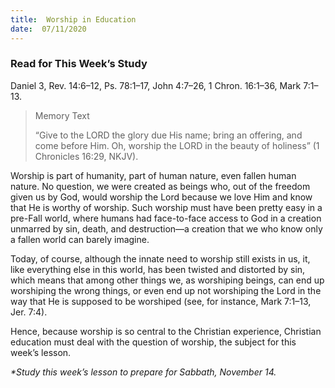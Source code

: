 ```yaml
---
title:  Worship in Education
date:  07/11/2020
---
```


### Read for This Week’s Study
Daniel 3, Rev. 14:6–12, Ps. 78:1–17, John 4:7–26, 1 Chron. 16:1–36, Mark 7:1–13.

> <p>Memory Text</p>
> “Give to the LORD the glory due His name; bring an offering, and come before Him. Oh, worship the LORD in the beauty of holiness” (1 Chronicles 16:29, NKJV).

Worship is part of humanity, part of human nature, even fallen human nature. No question, we were created as beings who, out of the freedom given us by God, would worship the Lord because we love Him and know that He is worthy of worship. Such worship must have been pretty easy in a pre-Fall world, where humans had face-to-face access to God in a creation unmarred by sin, death, and destruction—a creation that we who know only a fallen world can barely imagine.

Today, of course, although the innate need to worship still exists in us, it, like everything else in this world, has been twisted and distorted by sin, which means that among other things we, as worshiping beings, can end up worshiping the wrong things, or even end up not worshiping the Lord in the way that He is supposed to be worshiped (see, for instance, Mark 7:1–13, Jer. 7:4).

Hence, because worship is so central to the Christian experience, Christian education must deal with the question of worship, the subject for this week’s lesson.

_*Study this week’s lesson to prepare for Sabbath, November 14._